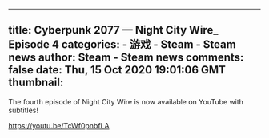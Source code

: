 
---
title: Cyberpunk 2077 — Night City Wire_ Episode 4
categories: 
    - 游戏
    - Steam - Steam news
author: Steam - Steam news
comments: false
date: Thu, 15 Oct 2020 19:01:06 GMT
thumbnail: 
---

<div>   
The fourth episode of Night City Wire is now available on YouTube with subtitles!

https://youtu.be/TcWf0pnbfLA  
</div>
            